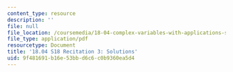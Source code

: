 ```yaml
---
content_type: resource
description: ''
file: null
file_location: /coursemedia/18-04-complex-variables-with-applications-spring-2018/9f481691b16e53bbd6c6c0b9360ea5d4_MIT18_04S18_Recit3-solutions.pdf
file_type: application/pdf
resourcetype: Document
title: '18.04 S18 Recitation 3: Solutions'
uid: 9f481691-b16e-53bb-d6c6-c0b9360ea5d4
---
```

